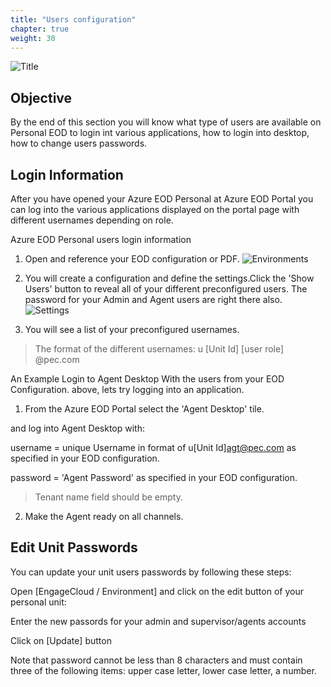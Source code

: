 ```yaml
---
title: "Users configuration"
chapter: true
weight: 30
---
```

![Title](/images/UserConfig.jpg)
## Objective

By the end of this section you will know what type of users are available on Personal EOD to login int various applications, how to login into desktop, how to change users passwords. 

## Login Information

After you have opened your Azure EOD Personal at Azure EOD Portal you can log into the various applications displayed on the portal page with different usernames depending on role.

Azure EOD Personal users login information
 1. Open and reference your EOD configuration or PDF.
![Environments](/images/file_1604107212047_gecEnvironments.jpg)

 2. You will create a configuration and define the settings.Click the 'Show Users' button to reveal all of your different preconfigured users. The password for your Admin and Agent users are right there also.
![Settings](/images/file_1604373858266_gecEODPersonalNew.jpg)

3. You will see a list of your preconfigured usernames.
> The format of the different usernames:
>u [Unit Id] [user role] @pec.com

An Example Login to Agent Desktop
With the users from your EOD Configuration. above, lets try logging into an application.

1. From the Azure EOD Portal select the 'Agent Desktop' tile.

and log into Agent Desktop with:

username = unique Username in format of u[Unit Id]agt@pec.com as specified in your EOD configuration.

password = 'Agent Password' as specified in your EOD configuration.

> Tenant name field should be empty.

2. Make the Agent ready on all channels.

## Edit Unit Passwords

You can update your unit users passwords by following these steps:

Open [EngageCloud / Environment] and click on the edit button of your personal unit:


Enter the new passords for your admin and supervisor/agents accounts

Click on [Update] button

Note that password cannot be less than 8 characters and must contain three of the following items: upper case letter, lower case letter, a number.
